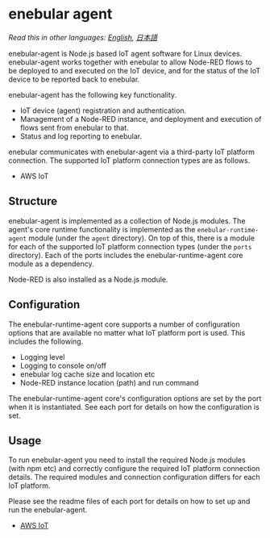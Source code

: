 
# enebular agent

*Read this in other languages: [English](README.md), [日本語](README.ja.md)*

enebular-agent is Node.js based IoT agent software for Linux devices. enebular-agent works together with enebular to allow Node-RED flows to be deployed to and executed on the IoT device, and for the status of the IoT device to be reported back to enebular.

enebular-agent has the following key functionality.

- IoT device (agent) registration and authentication.
- Management of a Node-RED instance, and deployment and execution of flows sent from enebular to that.
- Status and log reporting to enebular.

enebular communicates with enebular-agent via a third-party IoT platform connection. The supported IoT platform connection types are as follows.

 - AWS IoT

## Structure

enebular-agent is implemented as a collection of Node.js modules. The agent's core runtime functionality is implemented as the `enebular-runtime-agent` module (under the `agent` directory). On top of this, there is a module for each of the supported IoT platform connection types (under the `ports` directory). Each of the ports includes the enebular-runtime-agent core module as a dependency.

Node-RED is also installed as a Node.js module.

## Configuration

The enebular-runtime-agent core supports a number of configuration options that are available no matter what IoT platform port is used. This includes the following.

- Logging level
- Logging to console on/off
- enebular log cache size and location etc
- Node-RED instance location (path) and run command

The enebular-runtime-agent core's configuration options are set by the port when it is instantiated. See each port for details on how the configuration is set.

## Usage

To run enebular-agent you need to install the required Node.js modules (with npm etc) and correctly configure the required IoT platform connection details. The required modules and connection configuration differs for each IoT platform.

Please see the readme files of each port for details on how to set up and run the enebular-agent.

- [AWS IoT](ports/awsiot/README.md)

